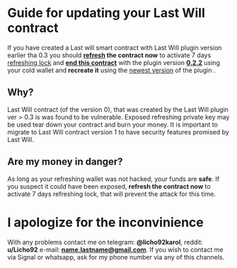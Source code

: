 # Guide for updating your Last Will contract

If you have created a Last will smart contract with Last Will plugin version earlier tha 0.3 you should **[refresh](https://github.com/KarolTrzeszczkowski/Electron-Cash-Last-Will-Plugin#refreshing-the-contract) the contract now** to activate 7 days [refreshing lock](https://github.com/KarolTrzeszczkowski/Electron-Cash-Last-Will-Plugin#refresh-lock) and  [**end this contract**](https://github.com/KarolTrzeszczkowski/Electron-Cash-Last-Will-Plugin#ending-the-contract) with the plugin version [**0.2.2**](https://github.com/KarolTrzeszczkowski/Electron-Cash-Last-Will-Plugin/releases/tag/0.2.2) using your cold wallet and **recreate it** using the [newest version](https://github.com/KarolTrzeszczkowski/Electron-Cash-Last-Will-Plugin/releases) of the plugin .

## Why?

Last Will contract (of the version 0), that was created by the Last Will plugin ver > 0.3 is was found to be vulnerable. Exposed refreshing private key may be used tear down your contract and burn your money. It is important to migrate to Last Will contract version 1 to have security features promised by Last Will.


## Are my money in danger?

As long as your refreshing wallet was not hacked, your funds are **safe**. If you suspect it could have been exposed, **refresh the contract now** to activate 7 days refreshing lock, that will prevent the attack for this time. 

# I apologize for the inconvinience
With any problems contact me on telegram: **@licho92karol**, reddit: **u/Licho92** e-mail: **name.lastname@gmail.com**. If you wish to contact me via Signal or whatsapp, ask for my phone number via any of this channels.